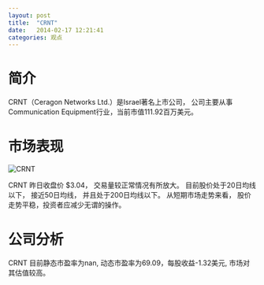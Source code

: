 ```yaml
---
layout: post
title:  "CRNT"
date:   2014-02-17 12:21:41
categories: 观点
---
```


# 简介
CRNT（Ceragon Networks Ltd.）是Israel著名上市公司，
公司主要从事Communication Equipment行业，当前市值111.92百万美元。

# 市场表现

![CRNT](http://finviz.com/chart.ashx?t=CRNT&ty=c&ta=1&p=d&s=l)

CRNT 昨日收盘价 $3.04，
交易量较正常情况有所放大。
目前股价处于20日均线以下，
接近50日均线，
并且处于200日均线以下。
从短期市场走势来看，
股价走势平稳，投资者应减少无谓的操作。

# 公司分析
CRNT 目前静态市盈率为nan, 动态市盈率为69.09，每股收益-1.32美元,
市场对其估值较高。
